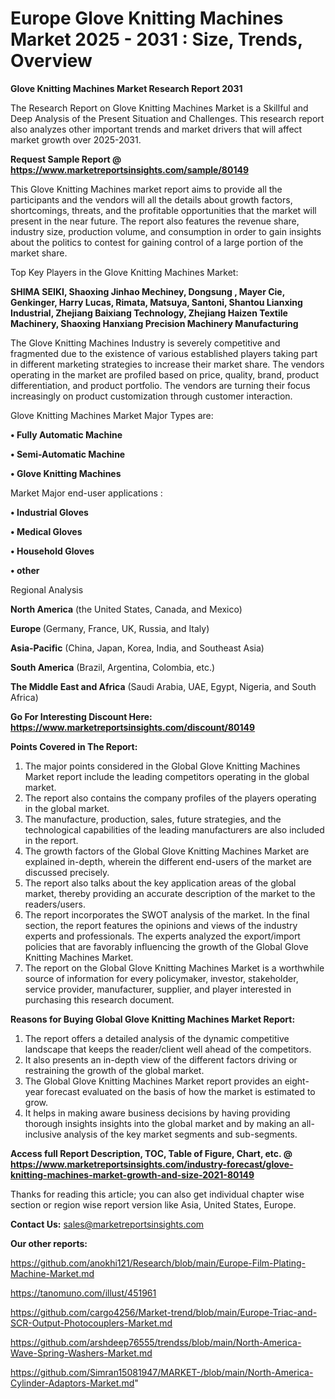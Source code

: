 # Europe Glove Knitting Machines Market 2025 - 2031 : Size, Trends, Overview

<strong>Glove Knitting Machines Market Research Report 2031</strong>

The Research Report on Glove Knitting Machines Market is a Skillful and Deep Analysis of the Present Situation and Challenges. This research report also analyzes other important trends and market drivers that will affect market growth over 2025-2031.

<strong>Request Sample Report @ <a href=https://www.marketreportsinsights.com/sample/80149>https://www.marketreportsinsights.com/sample/80149</a></strong>

This Glove Knitting Machines market report aims to provide all the participants and the vendors will all the details about growth factors, shortcomings, threats, and the profitable opportunities that the market will present in the near future. The report also features the revenue share, industry size, production volume, and consumption in order to gain insights about the politics to contest for gaining control of a large portion of the market share.

Top Key Players in the Glove Knitting Machines Market:

<strong>SHIMA SEIKI, Shaoxing Jinhao Mechiney, Dongsung , Mayer Cie, Genkinger, Harry Lucas, Rimata, Matsuya, Santoni, Shantou Lianxing Industrial, Zhejiang Baixiang Technology, Zhejiang Haizen Textile Machinery, Shaoxing Hanxiang Precision Machinery Manufacturing</strong>

The Glove Knitting Machines Industry is severely competitive and fragmented due to the existence of various established players taking part in different marketing strategies to increase their market share. The vendors operating in the market are profiled based on price, quality, brand, product differentiation, and product portfolio. The vendors are turning their focus increasingly on product customization through customer interaction.

Glove Knitting Machines Market Major Types are:

<strong>• Fully Automatic Machine

• Semi-Automatic Machine

• Glove Knitting Machines</strong>

Market Major end-user applications :

<strong>• Industrial Gloves

• Medical Gloves

• Household Gloves

• other</strong>

Regional Analysis

</u><strong><b>North America</b></strong> (the United States, Canada, and Mexico)

<strong><b>Europe </b></strong>(Germany, France, UK, Russia, and Italy)

<strong><b>Asia-Pacific</b></strong> (China, Japan, Korea, India, and Southeast Asia)

<strong><b>South America</b></strong> (Brazil, Argentina, Colombia, etc.)

<strong><b>The Middle East and Africa</b></strong> (Saudi Arabia, UAE, Egypt, Nigeria, and South Africa)

<strong>Go For Interesting Discount Here: <a href=https://www.marketreportsinsights.com/discount/80149>https://www.marketreportsinsights.com/discount/80149</a></strong>

<strong>Points Covered in The Report:</strong>
<ol>
  <li>The major points considered in the Global Glove Knitting Machines Market report include the leading competitors operating in the global market.</li>
  <li>The report also contains the company profiles of the players operating in the global market.</li>
  <li>The manufacture, production, sales, future strategies, and the technological capabilities of the leading manufacturers are also included in the report.</li>
  <li>The growth factors of the Global Glove Knitting Machines Market are explained in-depth, wherein the different end-users of the market are discussed precisely.</li>
  <li>The report also talks about the key application areas of the global market, thereby providing an accurate description of the market to the readers/users.</li>
  <li>The report incorporates the SWOT analysis of the market. In the final section, the report features the opinions and views of the industry experts and professionals. The experts analyzed the export/import policies that are favorably influencing the growth of the Global Glove Knitting Machines Market.</li>
  <li>The report on the Global Glove Knitting Machines Market is a worthwhile source of information for every policymaker, investor, stakeholder, service provider, manufacturer, supplier, and player interested in purchasing this research document.</li>
</ol>
<strong>Reasons for Buying Global Glove Knitting Machines Market Report:</strong>

<ol>
  <li>The report offers a detailed analysis of the dynamic competitive landscape that keeps the reader/client well ahead of the competitors.</li>
  <li>It also presents an in-depth view of the different factors driving or restraining the growth of the global market.</li>
  <li>The Global Glove Knitting Machines Market report provides an eight-year forecast evaluated on the basis of how the market is estimated to grow.</li>
  <li>It helps in making aware business decisions by having providing thorough insights insights into the global market and by making an all-inclusive analysis of the key market segments and sub-segments.</li>
</ol>
<strong>Access full Report Description, TOC, Table of Figure, Chart, etc. @ <a href=https://www.marketreportsinsights.com/industry-forecast/glove-knitting-machines-market-growth-and-size-2021-80149>https://www.marketreportsinsights.com/industry-forecast/glove-knitting-machines-market-growth-and-size-2021-80149</a></strong>


Thanks for reading this article; you can also get individual chapter wise section or region wise report version like Asia, United States, Europe.

<strong>Contact Us:</strong>
sales@marketreportsinsights.com

<strong>Our other reports:</strong>

<a href=https://github.com/anokhi121/Research/blob/main/Europe-Film-Plating-Machine-Market.md>https://github.com/anokhi121/Research/blob/main/Europe-Film-Plating-Machine-Market.md</a>

<a href=https://tanomuno.com/illust/451961>https://tanomuno.com/illust/451961</a>

<a href=https://github.com/cargo4256/Market-trend/blob/main/Europe-Triac-and-SCR-Output-Photocouplers-Market.md>https://github.com/cargo4256/Market-trend/blob/main/Europe-Triac-and-SCR-Output-Photocouplers-Market.md</a>

<a href=https://github.com/arshdeep76555/trendss/blob/main/North-America-Wave-Spring-Washers-Market.md>https://github.com/arshdeep76555/trendss/blob/main/North-America-Wave-Spring-Washers-Market.md</a>

<a href=https://github.com/Simran15081947/MARKET-/blob/main/North-America-Cylinder-Adaptors-Market.md>https://github.com/Simran15081947/MARKET-/blob/main/North-America-Cylinder-Adaptors-Market.md</a>"
